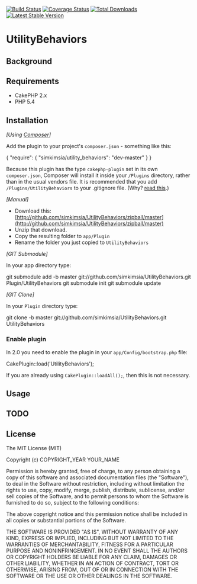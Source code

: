 [![Build Status](https://travis-ci.org/simkimsia/UtilityBehaviors.png)](https://travis-ci.org/simkimsia/UtilityBehaviors)
[![Coverage Status](https://coveralls.io/repos/simkimsia/UtilityBehaviors/badge.png?branch=master)](https://coveralls.io/r/simkimsia/UtilityBehaviors?branch=master)
[![Total Downloads](https://poser.pugx.org/simkimsia/utility_behaviors/d/total.png)](https://packagist.org/packages/simkimsia/utility_behaviors)
[![Latest Stable Version](https://poser.pugx.org/simkimsia/utility_behaviors/v/stable.png)](https://packagist.org/packages/simkimsia/utility_behaviors)

# UtilityBehaviors

## Background

## Requirements

* CakePHP 2.x
* PHP 5.4

## Installation

_[Using [Composer](http://getcomposer.org/)]_

Add the plugin to your project's `composer.json` - something like this:

  {
    "require": {
      "simkimsia/utility_behaviors": "dev-master"
    }
  }

Because this plugin has the type `cakephp-plugin` set in its own `composer.json`, Composer will install it inside your `/Plugins` directory, rather than in the usual vendors file. It is recommended that you add `/Plugins/UtilityBehaviors` to your .gitignore file. (Why? [read this](http://getcomposer.org/doc/faqs/should-i-commit-the-dependencies-in-my-vendor-directory.md).)

_[Manual]_

* Download this: [http://github.com/simkimsia/UtilityBehaviors/zipball/master](http://github.com/simkimsia/UtilityBehaviors/zipball/master)
* Unzip that download.
* Copy the resulting folder to `app/Plugin`
* Rename the folder you just copied to `UtilityBehaviors`

_[GIT Submodule]_

In your app directory type:

  git submodule add -b master git://github.com/simkimsia/UtilityBehaviors.git Plugin/UtilityBehaviors
  git submodule init
  git submodule update

_[GIT Clone]_

In your `Plugin` directory type:

  git clone -b master git://github.com/simkimsia/UtilityBehaviors.git UtilityBehaviors

### Enable plugin

In 2.0 you need to enable the plugin in your `app/Config/bootstrap.php` file:

  CakePlugin::load('UtilityBehaviors');

If you are already using `CakePlugin::loadAll();`, then this is not necessary.

## Usage

## TODO

## License

The MIT License (MIT)

Copyright (c) COPYRIGHT_YEAR YOUR_NAME

Permission is hereby granted, free of charge, to any person obtaining a copy
of this software and associated documentation files (the "Software"), to deal
in the Software without restriction, including without limitation the rights
to use, copy, modify, merge, publish, distribute, sublicense, and/or sell
copies of the Software, and to permit persons to whom the Software is
furnished to do so, subject to the following conditions:

The above copyright notice and this permission notice shall be included in
all copies or substantial portions of the Software.

THE SOFTWARE IS PROVIDED "AS IS", WITHOUT WARRANTY OF ANY KIND, EXPRESS OR
IMPLIED, INCLUDING BUT NOT LIMITED TO THE WARRANTIES OF MERCHANTABILITY,
FITNESS FOR A PARTICULAR PURPOSE AND NONINFRINGEMENT. IN NO EVENT SHALL THE
AUTHORS OR COPYRIGHT HOLDERS BE LIABLE FOR ANY CLAIM, DAMAGES OR OTHER
LIABILITY, WHETHER IN AN ACTION OF CONTRACT, TORT OR OTHERWISE, ARISING FROM,
OUT OF OR IN CONNECTION WITH THE SOFTWARE OR THE USE OR OTHER DEALINGS IN
THE SOFTWARE.